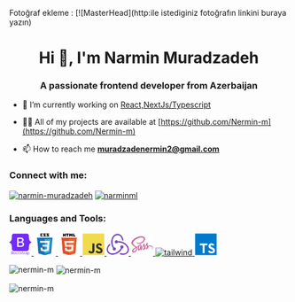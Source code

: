 Fotoğraf ekleme : [![MasterHead](http:ile istediginiz fotoğrafın linkini buraya yazın)
<h1 align="center">Hi 👋, I'm Narmin Muradzadeh</h1>
<h3 align="center">A passionate frontend developer from Azerbaijan</h3>

- 🔭 I’m currently working on [React,NextJs/Typescript](https://github.com/Nermin-m/foody-app)

- 👨‍💻 All of my projects are available at [https://github.com/Nermin-m](https://github.com/Nermin-m)

- 📫 How to reach me **muradzadenermin2@gmail.com**

<h3 align="left">Connect with me:</h3>
<p align="left">
<a href="https://linkedin.com/in/narmin-muradzadeh" target="blank"><img align="center" src="https://raw.githubusercontent.com/rahuldkjain/github-profile-readme-generator/master/src/images/icons/Social/linked-in-alt.svg" alt="narmin-muradzadeh" height="30" width="40" /></a>
<a href="https://instagram.com/narminml" target="blank"><img align="center" src="https://raw.githubusercontent.com/rahuldkjain/github-profile-readme-generator/master/src/images/icons/Social/instagram.svg" alt="narminml" height="30" width="40" /></a>
</p>

<h3 align="left">Languages and Tools:</h3>
<p align="left"> <a href="https://getbootstrap.com" target="_blank" rel="noreferrer"> <img src="https://raw.githubusercontent.com/devicons/devicon/master/icons/bootstrap/bootstrap-plain-wordmark.svg" alt="bootstrap" width="40" height="40"/> </a> <a href="https://www.w3schools.com/css/" target="_blank" rel="noreferrer"> <img src="https://raw.githubusercontent.com/devicons/devicon/master/icons/css3/css3-original-wordmark.svg" alt="css3" width="40" height="40"/> </a> <a href="https://www.w3.org/html/" target="_blank" rel="noreferrer"> <img src="https://raw.githubusercontent.com/devicons/devicon/master/icons/html5/html5-original-wordmark.svg" alt="html5" width="40" height="40"/> </a> <a href="https://developer.mozilla.org/en-US/docs/Web/JavaScript" target="_blank" rel="noreferrer"> <img src="https://raw.githubusercontent.com/devicons/devicon/master/icons/javascript/javascript-original.svg" alt="javascript" width="40" height="40"/> </a> <a href="https://redux.js.org" target="_blank" rel="noreferrer"> <img src="https://raw.githubusercontent.com/devicons/devicon/master/icons/redux/redux-original.svg" alt="redux" width="40" height="40"/> </a> <a href="https://sass-lang.com" target="_blank" rel="noreferrer"> <img src="https://raw.githubusercontent.com/devicons/devicon/master/icons/sass/sass-original.svg" alt="sass" width="40" height="40"/> </a> <a href="https://tailwindcss.com/" target="_blank" rel="noreferrer"> <img src="https://www.vectorlogo.zone/logos/tailwindcss/tailwindcss-icon.svg" alt="tailwind" width="40" height="40"/> </a> <a href="https://www.typescriptlang.org/" target="_blank" rel="noreferrer"> <img src="https://raw.githubusercontent.com/devicons/devicon/master/icons/typescript/typescript-original.svg" alt="typescript" width="40" height="40"/> </a> </p>

<p><img align="left" src="https://github-readme-stats.vercel.app/api/top-langs?username=nermin-m&show_icons=true&locale=en&layout=compact" alt="nermin-m" /></p>

<p>&nbsp;<img align="center" src="https://github-readme-stats.vercel.app/api?username=nermin-m&show_icons=true&locale=en" alt="nermin-m" /></p>

<p><img align="center" src="https://github-readme-streak-stats.herokuapp.com/?user=nermin-m&" alt="nermin-m" /></p>
